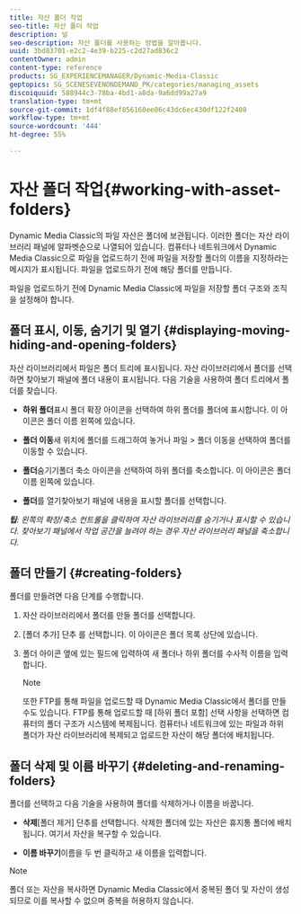 ```yaml
---
title: 자산 폴더 작업
seo-title: 자산 폴더 작업
description: 널
seo-description: 자산 폴더를 사용하는 방법을 알아봅니다.
uuid: 3bd83701-e2c2-4e39-b225-c2d27ad836c2
contentOwner: admin
content-type: reference
products: SG_EXPERIENCEMANAGER/Dynamic-Media-Classic
geptopics: SG_SCENESEVENONDEMAND_PK/categories/managing_assets
discoiquuid: 588944c3-78ba-4bd1-a8da-9a6dd99a27a9
translation-type: tm+mt
source-git-commit: 1df4f88ef856160ee06c43dc6ec430df122f2408
workflow-type: tm+mt
source-wordcount: '444'
ht-degree: 55%

---
```



# 자산 폴더 작업{#working-with-asset-folders}

Dynamic Media Classic의 파일 자산은 폴더에 보관됩니다. 이러한 폴더는 자산 라이브러리 패널에 알파벳순으로 나열되어 있습니다. 컴퓨터나 네트워크에서 Dynamic Media Classic으로 파일을 업로드하기 전에 파일을 저장할 폴더의 이름을 지정하라는 메시지가 표시됩니다. 파일을 업로드하기 전에 해당 폴더를 만듭니다.

파일을 업로드하기 전에 Dynamic Media Classic에 파일을 저장할 폴더 구조와 조직을 설정해야 합니다.

## 폴더 표시, 이동, 숨기기 및 열기 {#displaying-moving-hiding-and-opening-folders}

자산 라이브러리에서 파일은 폴더 트리에 표시됩니다. 자산 라이브러리에서 폴더를 선택하면 찾아보기 패널에 폴더 내용이 표시됩니다. 다음 기술을 사용하여 폴더 트리에서 폴더를 찾습니다.

* **하위 폴더**&#x200B;표시 폴더 확장 아이콘을 선택하여 하위 폴더를 폴더에 표시합니다. 이 아이콘은 폴더 이름 왼쪽에 있습니다.

* **폴더 이동**&#x200B;새 위치에 폴더를 드래그하여 놓거나 파일 > 폴더 이동을 선택하여 폴더를 이동할 수 있습니다.

* **폴더**&#x200B;숨기기폴더 축소 아이콘을 선택하여 하위 폴더를 축소합니다. 이 아이콘은 폴더 이름 왼쪽에 있습니다.

* **폴더**&#x200B;를 열기찾아보기 패널에 내용을 표시할 폴더를 선택합니다.

***팁&#x200B;**: 왼쪽의 확장/축소 컨트롤을 클릭하여 자산 라이브러리를 숨기거나 표시할 수 있습니다. 찾아보기 패널에서 작업 공간을 늘려야 하는 경우 자산 라이브러리 패널을 축소합니다.*

## 폴더 만들기 {#creating-folders}

폴더를 만들려면 다음 단계를 수행합니다.

1. 자산 라이브러리에서 폴더를 만들 폴더를 선택합니다.
1. [폴더 추가] 단추 를 선택합니다. 이 아이콘은 폴더 목록 상단에 있습니다.
1. 폴더 아이콘 옆에 있는 필드에 입력하여 새 폴더나 하위 폴더를 수사적 이름을 입력합니다.

   >[!NOTE]
   >
   >또한 FTP를 통해 파일을 업로드할 때 Dynamic Media Classic에서 폴더를 만들 수도 있습니다. FTP를 통해 업로드할 때 [하위 폴더 포함] 선택 사항을 선택하면 컴퓨터의 폴더 구조가 시스템에 복제됩니다. 컴퓨터나 네트워크에 있는 파일과 하위 폴더가 자산 라이브러리에 복제되고 업로드한 자산이 해당 폴더에 배치됩니다.

## 폴더 삭제 및 이름 바꾸기 {#deleting-and-renaming-folders}

폴더를 선택하고 다음 기술을 사용하여 폴더를 삭제하거나 이름을 바꿉니다.

* **삭제**[폴더 제거] 단추를 선택합니다. 삭제한 폴더에 있는 자산은 휴지통 폴더에 배치됩니다. 여기서 자산을 복구할 수 있습니다.

* **이름 바꾸기**&#x200B;이름을 두 번 클릭하고 새 이름을 입력합니다.

>[!NOTE]
>
>폴더 또는 자산을 복사하면 Dynamic Media Classic에서 중복된 폴더 및 자산이 생성되므로 이를 복사할 수 없으며 중복을 허용하지 않습니다.
